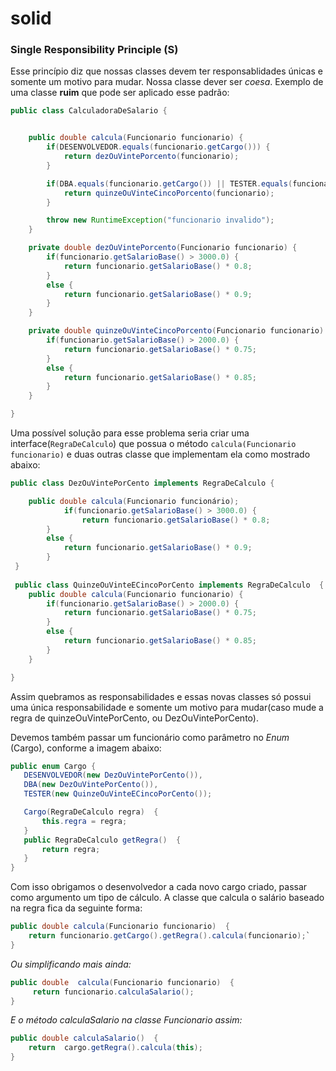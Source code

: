 # solid

### Single Responsibility Principle (S)
Esse princípio diz que nossas classes devem ter responsablidades únicas e somente um motivo para mudar. Nossa classe dever ser *coesa*.
Exemplo de uma classe **ruim** que pode ser aplicado esse padrão: </br>

```java
public class CalculadoraDeSalario {


    public double calcula(Funcionario funcionario) {
        if(DESENVOLVEDOR.equals(funcionario.getCargo())) {
            return dezOuVintePorcento(funcionario);
        }

        if(DBA.equals(funcionario.getCargo()) || TESTER.equals(funcionario.getCargo())) {
            return quinzeOuVinteCincoPorcento(funcionario);
        }

        throw new RuntimeException("funcionario invalido");
    }

    private double dezOuVintePorcento(Funcionario funcionario) {
        if(funcionario.getSalarioBase() > 3000.0) {
            return funcionario.getSalarioBase() * 0.8;
        }
        else {
            return funcionario.getSalarioBase() * 0.9;
        }
    }

    private double quinzeOuVinteCincoPorcento(Funcionario funcionario) {
        if(funcionario.getSalarioBase() > 2000.0) {
            return funcionario.getSalarioBase() * 0.75;
        }
        else {
            return funcionario.getSalarioBase() * 0.85;
        }
    }

}
```
Uma possível solução para esse problema seria criar uma interface(`RegraDeCalculo`) que possua o método `calcula(Funcionario funcionario)` e duas outras classe que implementam ela como mostrado abaixo:
``` java
public class DezOuVintePorCento implements RegraDeCalculo {

    public double calcula(Funcionario funcionário);
            if(funcionario.getSalarioBase() > 3000.0) {
                return funcionario.getSalarioBase() * 0.8;
        }
        else {
            return funcionario.getSalarioBase() * 0.9;
        }
 }
 
 public class QuinzeOuVinteECincoPorCento implements RegraDeCalculo  {
    public double calcula(Funcionario funcionario) {
        if(funcionario.getSalarioBase() > 2000.0) {
            return funcionario.getSalarioBase() * 0.75;
        }
        else {
            return funcionario.getSalarioBase() * 0.85;
        }
    }

}
 ```
 Assim quebramos as responsabilidades e essas novas classes só possui uma única responsabilidade e somente um motivo para mudar(caso mude a regra de quinzeOuVintePorCento, ou DezOuVintePorCento).
 
 Devemos também passar um funcionário como parâmetro no *Enum* (Cargo), conforme a imagem abaixo:
 ``` java
 public enum Cargo {
    DESENVOLVEDOR(new DezOuVintePorCento()),
    DBA(new DezOuVintePorCento()),
    TESTER(new QuinzeOuVinteECincoPorCento());

    Cargo(RegraDeCalculo regra)  {
        this.regra = regra;
    }
    public RegraDeCalculo getRegra()  {
        return regra;
    }
}
```

Com isso obrigamos o desenvolvedor a cada novo cargo criado, passar como argumento um tipo de cálculo. A classe que calcula o salário baseado na regra fica da seguinte forma:
``` java
public double calcula(Funcionario funcionario)  {
    return funcionario.getCargo().getRegra().calcula(funcionario);`
}
```
*Ou simplificando mais ainda:*
``` java
public double  calcula(Funcionario funcionario)  {
     return funcionario.calculaSalario();
}
```
*E o método calculaSalario na classe Funcionario assim:*
``` java
public double calculaSalario()  {
    return  cargo.getRegra().calcula(this);
}
```
